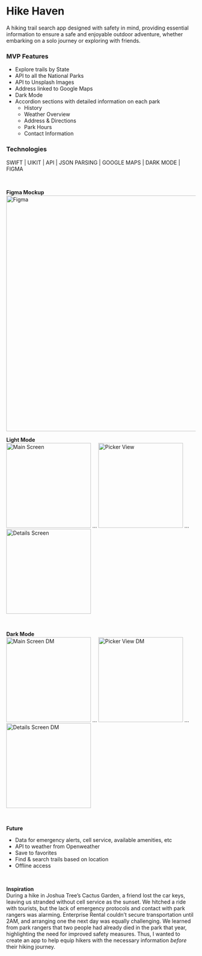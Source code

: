 # Hike Haven

A hiking trail search app designed with safety in mind, providing essential information to ensure a safe and enjoyable outdoor adventure, whether embarking on a solo journey or exploring with friends.

### MVP Features
* Explore trails by State
* API to all the National Parks
* API to Unsplash Images
* Address linked to Google Maps
* Dark Mode 
* Accordion sections with detailed information on each park
    * History
    * Weather Overview
    * Address & Directions
    * Park Hours
    * Contact Information  

### Technologies
SWIFT | UIKIT | API | JSON PARSING | GOOGLE MAPS | DARK MODE | FIGMA

<br>

**Figma Mockup**
<br>
<img width="625" alt="Figma" src="https://github.com/dianatduong/hikehaven/assets/14034457/79c7045e-c4e6-4678-a2d9-688330b708d4">

**Light Mode**
<br>
<img alt="Main Screen" src="https://github.com/dianatduong/Hike-Haven/assets/14034457/efa48635-7d03-49ed-b9f3-5a7020dc4575" width="225">
<span>...</span>
<img alt="Picker View" src="https://github.com/dianatduong/Hike-Haven/assets/14034457/b5f21ef5-f7ae-4b4d-91fa-c4e86014efd7" width="225">
<span>...</span>
<img alt="Details Screen" src="https://github.com/dianatduong/Hike-Haven/assets/14034457/64e378ec-9930-4929-b5b4-0090116d1e84" width="225">

<br>

**Dark Mode**
<br>
<img alt="Main Screen DM" src="https://github.com/dianatduong/Hike-Haven/assets/14034457/7cf3c19a-cb84-412a-b7da-682e798a7426" width="225">
<span>...</span>
<img alt="Picker View DM" src="https://github.com/dianatduong/Hike-Haven/assets/14034457/59059a94-3772-4ace-9276-4bfe5df3e646" width="225">
<span>...</span>
<img alt="Details Screen DM" src="https://github.com/dianatduong/Hike-Haven/assets/14034457/69ed0c50-4025-445a-b466-74f322fe905b" width="225">

<br>

**Future**
* Data for emergency alerts, cell service, available amenities, etc
* API to weather from Openweather
* Save to favorites
* Find & search trails based on location
* Offline access

<br>

**Inspiration**
<br>
During a hike in Joshua Tree’s Cactus Garden, a friend lost the car keys, leaving us stranded without cell service as the sunset. We hitched a ride with tourists, but the lack of emergency protocols and contact with park rangers was alarming. Enterprise Rental couldn’t secure transportation until 2AM, and arranging one the next day was equally challenging. We learned from park rangers that two people had already died in the park that year, highlighting the need for improved safety measures. Thus, I wanted to create an app to help equip hikers with the necessary information _before_ their hiking journey.
